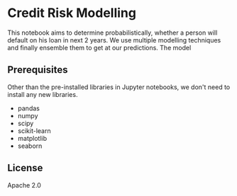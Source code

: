 # Credit Risk Modelling

This notebook aims to determine probabilistically, whether a person will default on his loan in next 2 years. We use multiple modelling techniques and finally ensemble them to get at our predictions. The model

## Prerequisites

Other than the pre-installed libraries in Jupyter notebooks, we don't need to install any new libraries.
* pandas
* numpy
* scipy
* scikit-learn
* matplotlib
* seaborn

License
------
Apache 2.0 
